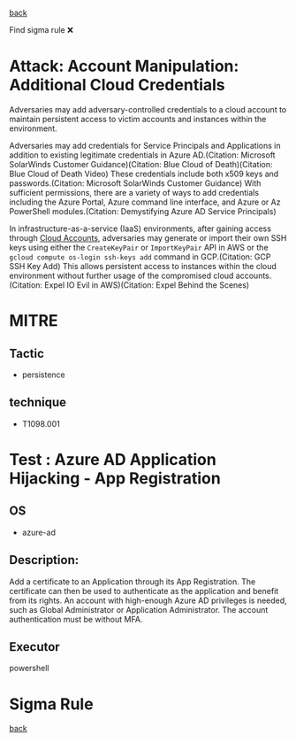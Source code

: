 
[back](../index.md)

Find sigma rule :x: 

# Attack: Account Manipulation: Additional Cloud Credentials 

Adversaries may add adversary-controlled credentials to a cloud account to maintain persistent access to victim accounts and instances within the environment.

Adversaries may add credentials for Service Principals and Applications in addition to existing legitimate credentials in Azure AD.(Citation: Microsoft SolarWinds Customer Guidance)(Citation: Blue Cloud of Death)(Citation: Blue Cloud of Death Video) These credentials include both x509 keys and passwords.(Citation: Microsoft SolarWinds Customer Guidance) With sufficient permissions, there are a variety of ways to add credentials including the Azure Portal, Azure command line interface, and Azure or Az PowerShell modules.(Citation: Demystifying Azure AD Service Principals)

In infrastructure-as-a-service (IaaS) environments, after gaining access through [Cloud Accounts](https://attack.mitre.org/techniques/T1078/004), adversaries may generate or import their own SSH keys using either the <code>CreateKeyPair</code> or <code>ImportKeyPair</code> API in AWS or the <code>gcloud compute os-login ssh-keys add</code> command in GCP.(Citation: GCP SSH Key Add) This allows persistent access to instances within the cloud environment without further usage of the compromised cloud accounts.(Citation: Expel IO Evil in AWS)(Citation: Expel Behind the Scenes)

# MITRE
## Tactic
  - persistence


## technique
  - T1098.001


# Test : Azure AD Application Hijacking - App Registration
## OS
  - azure-ad


## Description:
Add a certificate to an Application through its App Registration.
The certificate can then be used to authenticate as the application and benefit from its rights.
An account with high-enough Azure AD privileges is needed, such as Global Administrator or Application Administrator. The account authentication must be without MFA.


## Executor
powershell

# Sigma Rule


[back](../index.md)
